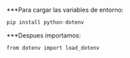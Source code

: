 
***Para cargar las variables de entorno:

```c
pip install python-dotenv
```

***Despues importamos:

```c
from dotenv import load_dotenv
```